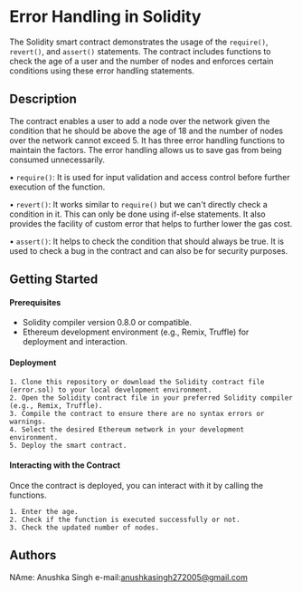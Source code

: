 # Error Handling in Solidity

The Solidity smart contract demonstrates the usage of the `require()`, `revert()`, and `assert()` statements. The contract includes functions to check the age of a user and the number of nodes and enforces certain conditions using these error handling statements.
## Description

The contract enables a user to add a node over the network given the condition that he should be above the age of 18 and the number of nodes over the network cannot exceed 5. It has three error handling functions to maintain the factors. The error handling allows us to save gas from being consumed unnecessarily.

• `require()`: It is used for input validation and access control before further execution of the function.

• `revert()`: It works similar to `require()` but we can't directly check a condition in it. This can only be done using if-else statements. It also provides the facility of custom error that helps to further lower the gas cost.

• `assert()`: It helps to check the condition that should always be true. It is used to check a bug in the contract and can also be for security purposes.
## Getting Started

#### Prerequisites
- Solidity compiler version 0.8.0 or compatible.
- Ethereum development environment (e.g., Remix, Truffle) for deployment and interaction.

#### Deployment
    1. Clone this repository or download the Solidity contract file (error.sol) to your local development environment.
    2. Open the Solidity contract file in your preferred Solidity compiler (e.g., Remix, Truffle).
    3. Compile the contract to ensure there are no syntax errors or warnings.
    4. Select the desired Ethereum network in your development environment.
    5. Deploy the smart contract.


#### Interacting with the Contract
Once the contract is deployed, you can interact with it by calling the functions.

    1. Enter the age. 
    2. Check if the function is executed successfully or not. 
    3. Check the updated number of nodes. 
## Authors
NAme: Anushka Singh e-mail:anushkasingh272005@gmail.com
